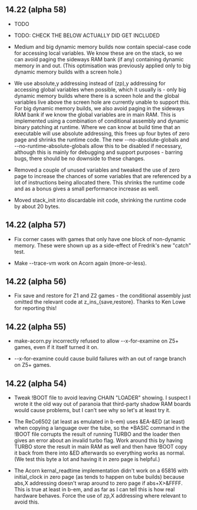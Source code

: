 ## 14.22 (alpha 58)

* TODO

* TODO: CHECK THE BELOW ACTUALLY DID GET INCLUDED

* Medium and big dynamic memory builds now contain special-case code for accessing local variables. We know these are on the stack, so we can avoid paging the sideways RAM bank (if any) containing dynamic memory in and out. (This optimisation was previously applied only to big dynamic memory builds with a screen hole.)

* We use absolute,y addressing instead of (zp),y addressing for accessing global variables when possible, which it usually is - only big dynamic memory builds where there is a screen hole and the global variables live above the screen hole are currently unable to support this. For big dynamic memory builds, we also avoid paging in the sideways RAM bank if we know the global variables are in main RAM. This is implemented using a combination of conditional assembly and dynamic binary patching at runtime. Where we can know at build time that an executable will use absolute addressing, this frees up four bytes of zero page and shrinks the runtime code. The new --no-absolute-globals and --no-runtime-absolute-globals allow this to be disabled if necessary, although this is mainly for debugging and support purposes - barring bugs, there should be no downside to these changes.

* Removed a couple of unused variables and tweaked the use of zero page to increase the chances of some variables that are referenced by a lot of instructions being allocated there. This shrinks the runtime code and as a bonus gives a small performance increase as well.

* Moved stack_init into discardable init code, shrinking the runtime code by about 20 bytes.

## 14.22 (alpha 57)

* Fix corner cases with games that only have one block of non-dynamic memory. These were shown up as a side-effect of Fredrik's new "catch" test.

* Make --trace-vm work on Acorn again (more-or-less).

## 14.22 (alpha 56)

* Fix save and restore for Z1 and Z2 games - the conditional assembly just omitted the relevant code at z_ins_{save,restore}. Thanks to Ken Lowe for reporting this!

## 14.22 (alpha 55)

* make-acorn.py incorrectly refused to allow --x-for-examine on Z5+ games, even if it itself turned it on.

* --x-for-examine could cause build failures with an out of range branch on Z5+ games.

## 14.22 (alpha 54)

* Tweak !BOOT file to avoid leaving CHAIN "LOADER" showing. I suspect I wrote it the old way out of paranoia that third-party shadow RAM boards would cause problems, but I can't see why so let's at least try it.

* The ReCo6502 (at least as emulated in b-em) uses &EA-&ED (at least) when copying a language over the tube, so the *BASIC command in the !BOOT file corrupts the result of running TURBO and the loader then gives an error about an invalid turbo flag. Work around this by having TURBO store the result in main RAM as well and then have !BOOT copy it back from there into &ED afterwards so everything works as normal. (We test this byte a lot and having it in zero page is helpful.)

* The Acorn kernal_readtime implementation didn't work on a 65816 with initial_clock in zero page (as tends to happen on tube builds) because abs,X addressing doesn't wrap around to zero page if abs+X>&FFFF. This is true at least in b-em, and as far as I can tell this is how real hardware behaves. Force the use of zp,X addressing where relevant to avoid this.
